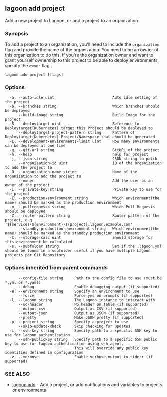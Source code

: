 ## lagoon add project

Add a new project to Lagoon, or add a project to an organization

### Synopsis

To add a project to an organization, you'll need to include the `organization` flag and provide the name of the organization. You need to be an owner of this organization to do this.
If you're the organization owner and want to grant yourself ownership to this project to be able to deploy environments, specify the `owner` flag.

```
lagoon add project [flags]
```

### Options

```
  -a, --auto-idle uint                          Auto idle setting of the project
  -b, --branches string                         Which branches should be deployed
      --build-image string                      Build Image for the project
  -S, --deploytarget uint                       Reference to Deploytarget(Kubernetes) target this Project should be deployed to
      --deploytarget-project-pattern string     Pattern of Deploytarget(Kubernetes) Project/Namespace that should be generated
  -L, --development-environments-limit uint     How many environments can be deployed at one time
  -g, --git-url string                          GitURL of the project
  -h, --help                                    help for project
  -j, --json string                             JSON string to patch
      --organization-id uint                    ID of the Organization to add the project to
  -O, --organization-name string                Name of the Organization to add the project to
      --owner                                   Add the user as an owner of the project
  -I, --private-key string                      Private key to use for the project
  -E, --production-environment string           Which environment(the name) should be marked as the production environment
  -m, --pullrequests string                     Which Pull Requests should be deployed
  -Z, --router-pattern string                   Router pattern of the project, e.g. '${service}-${environment}-${project}.lagoon.example.com'
      --standby-production-environment string   Which environment(the name) should be marked as the standby production environment
  -C, --storage-calc uint                       Should storage for this environment be calculated
  -s, --subfolder string                        Set if the .lagoon.yml should be found in a subfolder useful if you have multiple Lagoon projects per Git Repository
```

### Options inherited from parent commands

```
      --config-file string     Path to the config file to use (must be *.yml or *.yaml)
      --debug                  Enable debugging output (if supported)
  -e, --environment string     Specify an environment to use
      --force                  Force yes on prompts (if supported)
  -l, --lagoon string          The Lagoon instance to interact with
      --no-header              No header on table (if supported)
      --output-csv             Output as CSV (if supported)
      --output-json            Output as JSON (if supported)
      --pretty                 Make JSON pretty (if supported)
  -p, --project string         Specify a project to use
      --skip-update-check      Skip checking for updates
  -i, --ssh-key string         Specify path to a specific SSH key to use for lagoon authentication
      --ssh-publickey string   Specify path to a specific SSH public key to use for lagoon authentication using ssh-agent.
                               This will override any public key identities defined in configuration
  -v, --verbose                Enable verbose output to stderr (if supported)
```

### SEE ALSO

* [lagoon add](lagoon_add.md)	 - Add a project, or add notifications and variables to projects or environments

